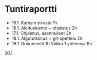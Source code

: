 # Tuntiraportti
- 15.1. Kurssin sivusto 1h
- 16.1. Aloitusluento + ohjeistus 2h
- 17.1. Ohjeistus, asennukset 2h
- 18.1. Algotutkimus + git-opettelu 2h
- 19.1. Dokumentit 1h
Viikko 1 yhteensä 8h

20.1.
